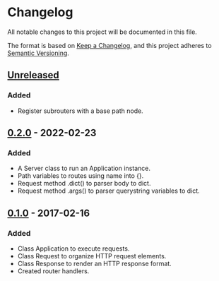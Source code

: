 # Changelog
All notable changes to this project will be documented in this file.

The format is based on [Keep a Changelog](https://keepachangelog.com/en/1.0.0/),
and this project adheres to [Semantic Versioning](https://semver.org/spec/v2.0.0.html).

## [Unreleased]
### Added
- Register subrouters with a base path node.

## [0.2.0] - 2022-02-23
### Added
- A Server class to run an Application instance.
- Path variables to routes using name into {}.
- Request method .dict() to parser body to dict.
- Request method .args() to parser querystring variables to dict.

## [0.1.0] - 2017-02-16
### Added
- Class Application to execute requests.
- Class Request to organize HTTP request elements.
- Class Response to render an HTTP response format.
- Created router handlers.




[Unreleased]: https://github.com/manasseslima/restfy/compare/v0.3.0...HEAD
[0.2.0]: https://github.com/manasseslima/restfy/compare/v0.2.0...v0.1.0
[0.1.0]: https://github.com/manasseslima/restfy/releases/tag/v0.0.1
